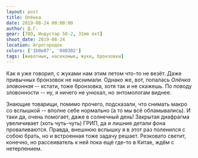 ```yaml
---
layout: post
title: Олёнка
date: 2019-08-24 00:00:00
author: Д.Г.
gear: [70D, Индустар 50-2, 31mm ext]
shoot_date: 2019-08-24
location: Агрогородок
colors: ['1b0e07', '040302']
tags: [животные, насекомые, жуки, бронзовки]
---
```

Как я уже говорил, с жуками нам этим летом что-то не везёт. Даже привычных бронзовок не наснимали. Однако же, вот, попалась _Олёнка зловонная_ -- кстати, тоже бронзовка, хотя так и не скажешь. По поводу зловонности -- ну, я ничего не унюхал, но энтомологам виднее.

Знающие товарищи, помимо прочего, подсказали, что снимать макро со вспышкой -- вполне себе нормально (а то мы всё обламывались). И таки да, очень помогает, даже в солнечный день! Закрытая диафрагма увеличивает (хоть чуть-чуть) ГРИП, да и лишние детали фона проваливаются. Правда, внешнюю вспышку я в этот раз поленился с собою брать, но и встроенная тоже задачу решает. Резковато светит, конечно, но рассеиватель к ней пока ещё где-то в Китае, ждём с нетерпением.
